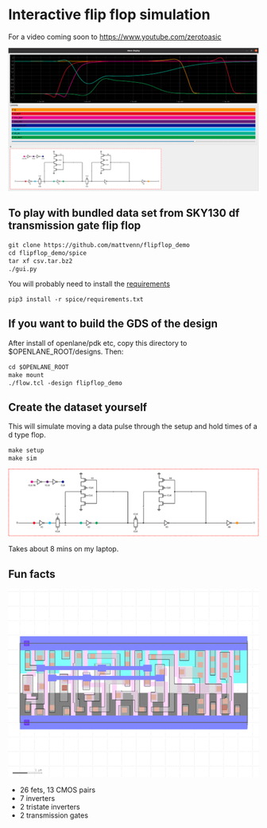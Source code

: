 # Interactive flip flop simulation

For a video coming soon to https://www.youtube.com/zerotoasic

![screenshot](screenshot.png)

## To play with bundled data set from SKY130 df transmission gate flip flop

    git clone https://github.com/mattvenn/flipflop_demo
    cd flipflop_demo/spice
    tar xf csv.tar.bz2
    ./gui.py


You will probably need to install the [requirements](spice/requirements.txt)

    pip3 install -r spice/requirements.txt

## If you want to build the GDS of the design

After install of openlane/pdk etc, copy this directory to $OPENLANE_ROOT/designs. Then:

    cd $OPENLANE_ROOT
    make mount
    ./flow.tcl -design flipflop_demo

## Create the dataset yourself

This will simulate moving a data pulse through the setup and hold times of a d type flop.

    make setup
    make sim

![schematic](schematic/tgff_with_clock.png)

Takes about 8 mins on my laptop.

## Fun facts

![gds](gds.png)

* 26 fets, 13 CMOS pairs
* 7 inverters
* 2 tristate inverters
* 2 transmission gates
